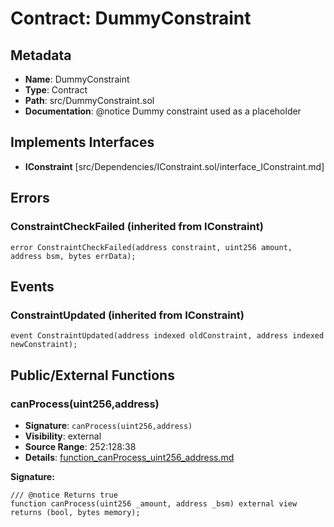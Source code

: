 # Contract: DummyConstraint

## Metadata

- **Name**: DummyConstraint
- **Type**: Contract
- **Path**: src/DummyConstraint.sol
- **Documentation**: @notice Dummy constraint used as a placeholder

## Implements Interfaces

- **IConstraint** [src/Dependencies/IConstraint.sol/interface_IConstraint.md]

## Errors

### ConstraintCheckFailed (inherited from IConstraint)

```solidity
error ConstraintCheckFailed(address constraint, uint256 amount, address bsm, bytes errData);
```

## Events

### ConstraintUpdated (inherited from IConstraint)

```solidity
event ConstraintUpdated(address indexed oldConstraint, address indexed newConstraint);
```

## Public/External Functions

### canProcess(uint256,address)

- **Signature**: `canProcess(uint256,address)`
- **Visibility**: external
- **Source Range**: 252:128:38
- **Details**: [function_canProcess_uint256_address.md](./function_canProcess_uint256_address.md)

**Signature:**
```solidity
/// @notice Returns true
function canProcess(uint256 _amount, address _bsm) external view returns (bool, bytes memory);
```
